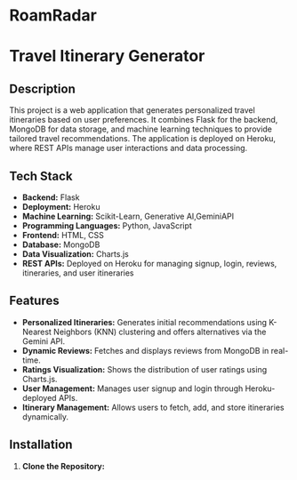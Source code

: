 
# RoamRadar

# Travel Itinerary Generator

## Description

This project is a web application that generates personalized travel itineraries based on user preferences. It combines Flask for the backend, MongoDB for data storage, and machine learning techniques to provide tailored travel recommendations. The application is deployed on Heroku, where REST APIs manage user interactions and data processing.

## Tech Stack

- **Backend:** Flask
- **Deployment:** Heroku
- **Machine Learning:** Scikit-Learn, Generative AI,GeminiAPI
- **Programming Languages:** Python, JavaScript
- **Frontend:** HTML, CSS
- **Database:** MongoDB
- **Data Visualization:** Charts.js
- **REST APIs:** Deployed on Heroku for managing signup, login, reviews, itineraries, and user itineraries

## Features

- **Personalized Itineraries:** Generates initial recommendations using K-Nearest Neighbors (KNN) clustering and offers alternatives via the Gemini API.
- **Dynamic Reviews:** Fetches and displays reviews from MongoDB in real-time.
- **Ratings Visualization:** Shows the distribution of user ratings using Charts.js.
- **User Management:** Manages user signup and login through Heroku-deployed APIs.
- **Itinerary Management:** Allows users to fetch, add, and store itineraries dynamically.

## Installation

1. **Clone the Repository:**
